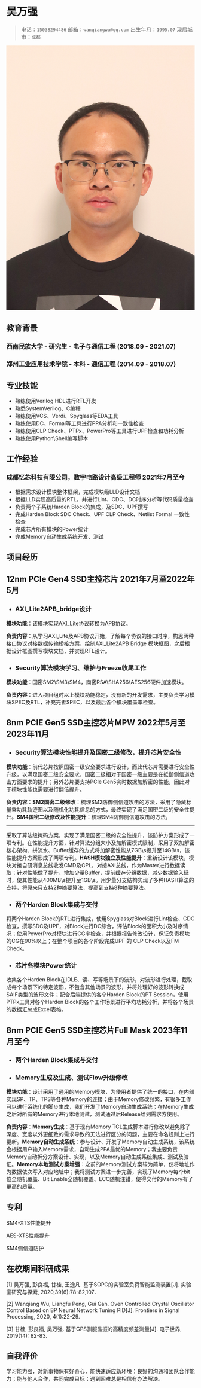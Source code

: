 # 吴万强

> 电话：`15038294486`       邮箱：`wanqiangwu@qq.com`      出生年月：`1995.07`        现居城市：`成都`
>
> 

<img src=".\1.jpg" alt="avatar">

## 教育背景

### 西南民族大学 - 研究生 - 电子与通信工程   (2018.09 - 2021.07)

### 郑州工业应用技术学院 - 本科 - 通信工程   (2014.09 - 2018.07)

## 专业技能

- 熟练使用Verilog HDL进行RTL开发
- 熟悉SystemVerilog、C编程
- 熟练使用VCS、Verdi、Spyglass等EDA工具
- 熟练使用DC、Formal等工具进行PPA分析和一致性检查
- 熟练使用CLP Check、PTPx、PowerPro等工具进行UPF检查和功耗分析
- 熟练使用Python\Shell编写脚本

## 工作经验

### 成都忆芯科技有限公司，数字电路设计高级工程师							     					 2021年7月至今

- 根据需求设计模块整体框架，完成模块级LLD设计文档
- 根据LLD实现高质量的RTL，并进行Lint、CDC、DC时序分析等代码质量检查
- 负责两个子系统Harden Block的集成，及SDC、UPF撰写
- 完成Harden Block SDC Check、UPF CLP Check、Netlist Formal 一致性检查
- 完成芯片所有模块的Power统计
- 完成Memory自动生成系统开发、测试

## 项目经历

## 12nm PCIe Gen4 SSD主控芯片     									    2021年7月至2022年5月

- ### AXI_Lite2APB_bridge设计

**模块功能**：该模块实现AXI_Lite协议转换为APB协议。

**负责内容**：从学习AXI_Lite及APB协议开始，了解每个协议的接口时序，构思两种接口协议对接数据传输桥接方案，绘制AXI_Lite2APB Bridge 模块框图，之后根据设计框图撰写模块文档，并实现RTL设计。

- ### Security算法模块学习、维护与Freeze收尾工作

**模块功能**：国密SM2\SM3\SM4，商密RSA\SHA256\AES256硬件加速模块。

**负责内容**：进入项目组时以上模块功能稳定，没有新的开发需求，主要负责学习模块SPEC及RTL，补充完善SPEC，以及最后各个模块覆盖率检查。

## 8nm PCIE Gen5 SSD主控芯片MPW 				    			         2022年5月至2023年11月

- ### Security算法模块性能提升及国密二级修改，提升芯片安全性

**模块功能**：前代芯片按照国密一级安全要求进行设计，而此代芯片需要进行安全性升级，以满足国密二级安全要求，国密二级相对于国密一级主要是在抵御侧信道攻击方面要求的提升；另外芯片要支持PCIe Gen5实时数据加解密的性能，因此对于模块性能也需要进行翻倍提升。

**负责内容**：**SM2国密二级修改**：梳理SM2防御侧信道攻击的方法，采用了隐藏标量乘功耗轨迹图以及随机化功耗信息的方式，最终实现了满足国密二级的安全性提升。**SM4国密二级修改及性能提升**：梳理SM4防御侧信道攻击的方法，

----

采取了算法级掩码方案，实现了满足国密二级的安全性提升，该防护方案形成了一项专利。在性能提升方面，针对算法分组大小及加解密模式限制，采用了双加解密核心架构、拼流水、Buffer缓存的方式将加解密性能从7GB\s提升至14GB\s，该性能提升方案形成了两项专利。**HASH模块独立及性能提升**：重新设计该模块，模块对接自研消息总线收发CMD及CPL，对接AXI总线，作为Master进行数据读取；针对性能做了提升，增加少量Buffer，提前缓存分组数据，减少数据输入延时，使其性能从400MB\s提升至1GB\s。用少量分支结构实现了多种HASH算法的支持，将原来只支持2种摘要算法，提高到支持8种摘要算法。

- ### 两个Harden Block集成与交付

将两个Harden Block的RTL进行集成，使用Spyglass对Block进行Lint检查、CDC检查，撰写SDC及UPF，对Block进行DC综合，评估Block的面积大小及时序情况；使用PowerPro对模块进行CG率检查，并根据报告修改设计，保证负责模块的CG在90%以上；在整个项目的各个阶段完成UPF 的 CLP Check以及FM Check。

- ### 芯片各模块Power统计

收集各个Harden Block在IDLE、读、写等场景下的波形，对波形进行处理，截取成每个场景下的特定波形，不包含其他场景的波形，并将处理好的波形转换成SAIF类型的波形文件；配合后端提供的各个Harden Block的PT Session，使用PTPx工具对各个Harden Block的各个工作场景进行平均功耗分析，并将各个场景的数据汇总成Excel表格。

## 8nm PCIE Gen5 SSD主控芯片Full Mask     									 2023年11月至今 

- ### 两个Harden Block集成与交付

- ### Memory生成及生成、测试Flow升级修改

**模块功能**：设计采用了通用的Memory模块，为使用者提供了统一的接口，在内部实现SP、TP、TPS等各种Memory的连接；由于Memory修改频繁，有很多工作可以进行系统化的脚步生成，我们开发了Memory自动生成系统；在Memory生成之后对所有的Memory进行本地测试，测试通过后Release给到需求方使用。

**负责内容**：**Memory生成**：基于现有Memory TCL生成脚本进行修改以避免除了深度、宽度以外更细致的需求导致的无法进行区分的问题，主要在命名规则上进行更新。**Memory自动生成系统**：参与设计、开发了Memory自动生成系统，该系统会根据用户输入Memory需求，自动生成PPA最优的Memory；我主要负责Memory自动拆分方案设计、实现，以及Memory自动生成系统集成、测试及验证。**Memory本地测试方案增强**：之前的Memory测试方案较为简单，仅将地址作为数据依次写入对应地址中；我将测试方案进一步完善，实现了Memory每个bit位全随机覆盖、Bit Enable全随机覆盖、ECC随机注错，使得交付的Memory有了更高的质量。

## 专利

SM4-XTS性能提升

AES-XTS性能提升

SM4侧信道防护

## 在校期间科研成果

[1] 吴万强, 彭良福, 甘桂, 王逸凡. 基于SOPC的实验室负荷智能监测装置[J]. 实验室研究与探索, 2020,39(6):78-82,107．

[2] Wanqiang Wu, Liangfu Peng, Gui Gan. Oven Controlled Crystal Oscillator Control Based on BP Neural Network Tuning PID[J]. Frontiers in Signal Processing, 2020, 4(1):22-29.

[3] 甘桂, 彭良福, 吴万强. 基于GPS驯服晶振的高精度频差测量[J]. 电子世界, 2019(14): 82-83.

## 自我评价

学习能力强，对新事物保有好奇心，能快速适应新环境；良好的沟通和团队合作能力；能与他人合作，共同完成目标；遇到困难总是相信有办法解决。
